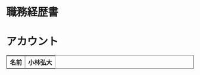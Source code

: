 <h1>職務経歴書</h1>

<h1>アカウント</h1>
<body>
 <table border="1">
    <tr>
      <th>名前</th>
      <th>小林弘大</th>
    </tr>

